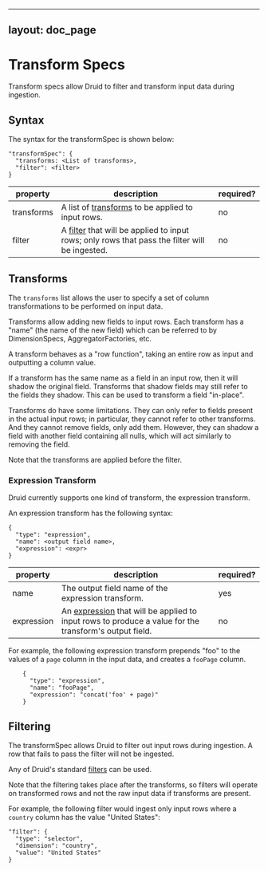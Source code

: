 <!--
  ~ Licensed to the Apache Software Foundation (ASF) under one
  ~ or more contributor license agreements.  See the NOTICE file
  ~ distributed with this work for additional information
  ~ regarding copyright ownership.  The ASF licenses this file
  ~ to you under the Apache License, Version 2.0 (the
  ~ "License"); you may not use this file except in compliance
  ~ with the License.  You may obtain a copy of the License at
  ~
  ~   http://www.apache.org/licenses/LICENSE-2.0
  ~
  ~ Unless required by applicable law or agreed to in writing,
  ~ software distributed under the License is distributed on an
  ~ "AS IS" BASIS, WITHOUT WARRANTIES OR CONDITIONS OF ANY
  ~ KIND, either express or implied.  See the License for the
  ~ specific language governing permissions and limitations
  ~ under the License.
  -->

---
layout: doc_page
---

# Transform Specs

Transform specs allow Druid to filter and transform input data during ingestion. 

## Syntax

The syntax for the transformSpec is shown below:

```
"transformSpec": {
  "transforms: <List of transforms>,
  "filter": <filter>
}
```

|property|description|required?|
|--------|-----------|---------|
|transforms|A list of [transforms](#transforms) to be applied to input rows. |no|
|filter|A [filter](../querying/filters.html) that will be applied to input rows; only rows that pass the filter will be ingested.|no|

## Transforms

The `transforms` list allows the user to specify a set of column transformations to be performed on input data.

Transforms allow adding new fields to input rows. Each transform has a "name" (the name of the new field) which can be referred to by DimensionSpecs, AggregatorFactories, etc.

A transform behaves as a "row function", taking an entire row as input and outputting a column value.

If a transform has the same name as a field in an input row, then it will shadow the original field. Transforms that shadow fields may still refer to the fields they shadow. This can be used to transform a field "in-place".

Transforms do have some limitations. They can only refer to fields present in the actual input rows; in particular, they cannot refer to other transforms. And they cannot remove fields, only add them. However, they can shadow a field with another field containing all nulls, which will act similarly to removing the field.

Note that the transforms are applied before the filter.

### Expression Transform

Druid currently supports one kind of transform, the expression transform.

An expression transform has the following syntax:

```
{
  "type": "expression",
  "name": <output field name>,
  "expression": <expr>
}
```

|property|description|required?|
|--------|-----------|---------|
|name|The output field name of the expression transform.|yes|
|expression|An [expression](../misc/math-expr.html) that will be applied to input rows to produce a value for the transform's output field.|no|

For example, the following expression transform prepends "foo" to the values of a `page` column in the input data, and creates a `fooPage` column.

```
    {
      "type": "expression",
      "name": "fooPage",
      "expression": "concat('foo' + page)"
    }
```

## Filtering

The transformSpec allows Druid to filter out input rows during ingestion. A row that fails to pass the filter will not be ingested.

Any of Druid's standard [filters](../querying/filters.html) can be used.

Note that the filtering takes place after the transforms, so filters will operate on transformed rows and not the raw input data if transforms are present.

For example, the following filter would ingest only input rows where a `country` column has the value "United States":

```
"filter": {
  "type": "selector",
  "dimension": "country",
  "value": "United States"
}
```
